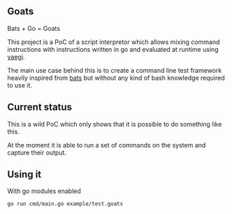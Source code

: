 ## Goats

Bats + Go = Goats

This project is a PoC of a script interpretor which allows mixing command instructions with instructions written in go and evaluated at runtime using [yaegi](https://github.com/containous/yaegi).

The main use case behind this is to create a command line test framework heavily inspired from [bats](https://github.com/bats-core/bats-core) but without any kind of bash knowledge required to use it.

## Current status

This is a wild PoC which only shows that it is possible to do something like this.

At the moment it is able to run a set of commands on the system and capture their output.

## Using it

With go modules enabled

`go run cmd/main.go example/test.goats`
